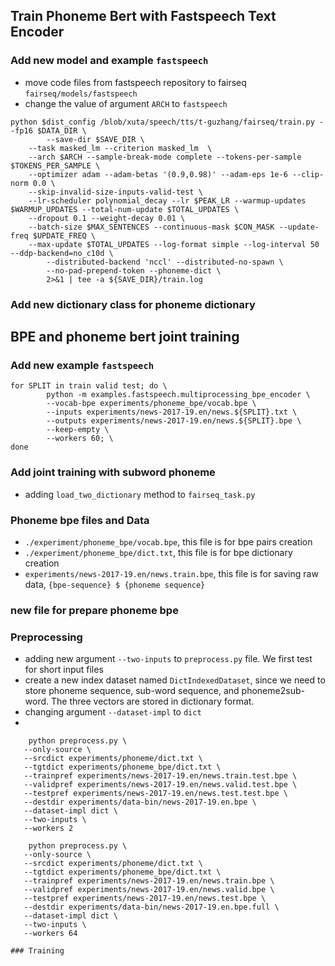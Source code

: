 ## Train Phoneme Bert with Fastspeech Text Encoder
### Add new model and example ```fastspeech```
- move code files from fastspeech repository to fairseq ```fairseq/models/fastspeech```
- change the value of argument ```ARCH``` to ```fastspeech```

```
python $dist_config /blob/xuta/speech/tts/t-guzhang/fairseq/train.py --fp16 $DATA_DIR \
        --save-dir $SAVE_DIR \
    --task masked_lm --criterion masked_lm  \
    --arch $ARCH --sample-break-mode complete --tokens-per-sample $TOKENS_PER_SAMPLE \
    --optimizer adam --adam-betas '(0.9,0.98)' --adam-eps 1e-6 --clip-norm 0.0 \
    --skip-invalid-size-inputs-valid-test \
    --lr-scheduler polynomial_decay --lr $PEAK_LR --warmup-updates $WARMUP_UPDATES --total-num-update $TOTAL_UPDATES \
    --dropout 0.1 --weight-decay 0.01 \
    --batch-size $MAX_SENTENCES --continuous-mask $CON_MASK --update-freq $UPDATE_FREQ \
    --max-update $TOTAL_UPDATES --log-format simple --log-interval 50 --ddp-backend=no_c10d \
        --distributed-backend 'nccl' --distributed-no-spawn \
        --no-pad-prepend-token --phoneme-dict \
        2>&1 | tee -a ${SAVE_DIR}/train.log
```
### Add new dictionary class for phoneme dictionary


## BPE and phoneme bert joint training


### Add new example ```fastspeech```
```
for SPLIT in train valid test; do \
        python -m examples.fastspeech.multiprocessing_bpe_encoder \
        --vocab-bpe experiments/phoneme_bpe/vocab.bpe \
        --inputs experiments/news-2017-19.en/news.${SPLIT}.txt \
        --outputs experiments/news-2017-19.en/news.${SPLIT}.bpe \
        --keep-empty \
        --workers 60; \
done
```
### Add joint training with subword phoneme
- adding ```load_two_dictionary``` method to ```fairseq_task.py```
    
### Phoneme bpe files and Data
- ```./experiment/phoneme_bpe/vocab.bpe```, this file is for bpe pairs creation
-  ```./experiment/phoneme_bpe/dict.txt```, this file is for bpe dictionary creation
- ```experiments/news-2017-19.en/news.train.bpe```, this file is for saving raw data, ```{bpe-sequence} $ {phoneme sequence}```
    
### new file for prepare phoneme bpe
    
### Preprocessing
 - adding new argument ```--two-inputs``` to ```preprocess.py``` file. We first test for short input files
 - create a new index dataset named ```DictIndexedDataset```, since we need to store phoneme sequence, sub-word sequence, and phoneme2sub-word. The three vectors are stored in dictionary format.
 - changing argument ```--dataset-impl``` to ```dict```
 - 
 ```
     python preprocess.py \
    --only-source \
    --srcdict experiments/phoneme/dict.txt \
    --tgtdict experiments/phoneme_bpe/dict.txt \
    --trainpref experiments/news-2017-19.en/news.train.test.bpe \
    --validpref experiments/news-2017-19.en/news.valid.test.bpe \
    --testpref experiments/news-2017-19.en/news.test.test.bpe \
    --destdir experiments/data-bin/news-2017-19.en.bpe \
    --dataset-impl dict \
    --two-inputs \
    --workers 2
 ```
 
 ```
     python preprocess.py \
    --only-source \
    --srcdict experiments/phoneme/dict.txt \
    --tgtdict experiments/phoneme_bpe/dict.txt \
    --trainpref experiments/news-2017-19.en/news.train.bpe \
    --validpref experiments/news-2017-19.en/news.valid.bpe \
    --testpref experiments/news-2017-19.en/news.test.bpe \
    --destdir experiments/data-bin/news-2017-19.en.bpe.full \
    --dataset-impl dict \
    --two-inputs \
    --workers 64
 ```

 ```
 ### Training
 




 

